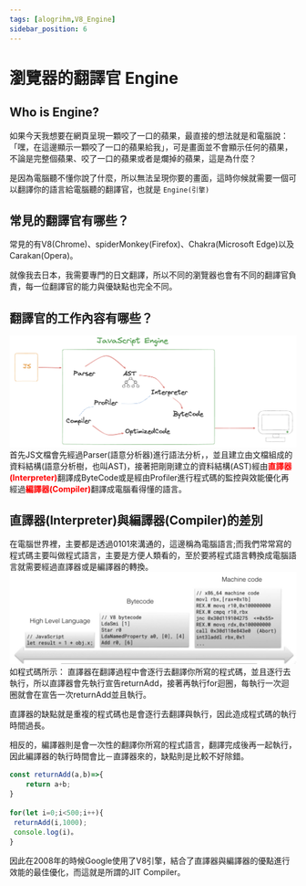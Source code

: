 ```yaml
---
tags: [alogrihm,V8_Engine]
sidebar_position: 6
---
```

# 瀏覽器的翻譯官 Engine
## Who is Engine?
如果今天我想要在網頁呈現一顆咬了一口的蘋果，最直接的想法就是和電腦說：「嘿，在這邊顯示一顆咬了一口的蘋果給我」，可是畫面並不會顯示任何的蘋果，不論是完整個蘋果、咬了一口的蘋果或者是爛掉的蘋果，這是為什麼？

是因為電腦聽不懂你說了什麼，所以無法呈現你要的畫面，這時你候就需要一個可以翻譯你的語言給電腦聽的翻譯官，也就是 `Engine(引擎)`
## 常見的翻譯官有哪些？
常見的有V8(Chrome)、spiderMonkey(Firefox)、Chakra(Microsoft Edge)以及Carakan(Opera)。

就像我去日本，我需要專門的日文翻譯，所以不同的瀏覽器也會有不同的翻譯官負責，每一位翻譯官的能力與優缺點也完全不同。
## 翻譯官的工作內容有哪些？
![](./img/V8%20Engine.png)
首先JS文檔會先經過Parser(語意分析器)進行語法分析，，並且建立由文檔組成的資料結構(語意分析樹，也叫AST)，接著把剛剛建立的資料結構(AST)經由<font color="red">**直譯器(Interpreter)**</font>翻譯成ByteCode或是經由Profiler進行程式碼的監控與效能優化再經過<font color="red">**編譯器(Compiler)**</font>翻譯成電腦看得懂的語言。
## 直譯器(Interpreter)與編譯器(Compiler)的差別
在電腦世界裡，主要都是透過0101來溝通的，這邊稱為電腦語言;而我們常常寫的程式碼主要叫做程式語言，主要是方便人類看的，至於要將程式語言轉換成電腦語言就需要經過直譯器或是編譯器的轉換。
![](./img/machineCode.png)
如程式碼所示：
直譯器在翻譯過程中會逐行去翻譯你所寫的程式碼，並且逐行去執行，所以直譯器會先執行宣告returnAdd，接著再執行for迴圈，每執行一次迴圈就會在宣告一次returnAdd並且執行。

直譯器的缺點就是重複的程式碼也是會逐行去翻譯與執行，因此造成程式碼的執行時間過長。

相反的，編譯器則是會一次性的翻譯你所寫的程式語言，翻譯完成後再一起執行，因此編譯器的執行時間會比－直譯器來的，缺點則是比較不好除錯。

```js  showLineNumbers
const returnAdd(a,b)=>{
    return a+b;
}

for(let i=0;i<500;i++){
 returnAdd(i,1000);
 console.log(i)。
}
```
因此在2008年的時候Google使用了V8引擎，結合了直譯器與編譯器的優點進行效能的最佳優化，而這就是所謂的JIT Compiler。

